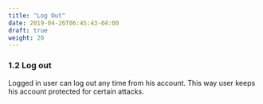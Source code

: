 ```yaml
---
title: "Log Out"
date: 2019-04-26T06:45:43-04:00
draft: true
weight: 20
---
```


### 1.2 Log out

Logged in user can log out any time from his account. This way user keeps his account protected for certain attacks.
